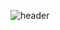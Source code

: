 ![header](https://capsule-render.vercel.app/api?type=Waving&color=4D47C3&height=200&section=header&text=JuHyun%20Lee&fontSize=70&animation=fadeIn&fontColor=222222&rotate=6)
